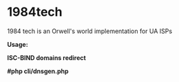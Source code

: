 # 1984tech
1984 tech is an Orwell's world implementation for UA ISPs


<b>Usage:<b>

<b>ISC-BIND domains redirect</b>

#php cli/dnsgen.php

